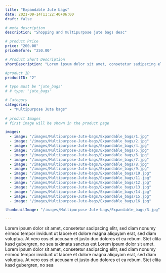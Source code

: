 ```yaml
---
title: "Expandable Jute bags"
date: 2021-09-14T11:22:40+06:00
draft: false

# meta description
description: "Shopping and multipurpose jute bags desc"

# product Price
price: "200.00"
priceBefore: "250.00"

# Product Short Description
shortDescription: "Lorem ipsum dolor sit amet, consetetur sadipscing elitr, sed diam nonumy eirmod tempor invidunt ut"

#product ID
productID: "2"

# type must be "jute_bags"
# # type: "jute_bags"

# Category
categories:
  - "Multipurpose Jute bags"
  
# product Images
# first image will be shown in the product page

images:
  - image: "/images/Multipurpose-Jute-bags/Expandable_bags/1.jpg"
  - image: "/images/Multipurpose-Jute-bags/Expandable_bags/2.jpg"
  - image: "/images/Multipurpose-Jute-bags/Expandable_bags/4.jpg"
  - image: "/images/Multipurpose-Jute-bags/Expandable_bags/5.jpg"
  - image: "/images/Multipurpose-Jute-bags/Expandable_bags/6.jpg"
  - image: "/images/Multipurpose-Jute-bags/Expandable_bags/7.jpg"
  - image: "/images/Multipurpose-Jute-bags/Expandable_bags/8.jpg"
  - image: "/images/Multipurpose-Jute-bags/Expandable_bags/9.jpg"
  - image: "/images/Multipurpose-Jute-bags/Expandable_bags/10.jpg"
  - image: "/images/Multipurpose-Jute-bags/Expandable_bags/11.jpg"
  - image: "/images/Multipurpose-Jute-bags/Expandable_bags/12.jpg"
  - image: "/images/Multipurpose-Jute-bags/Expandable_bags/13.jpg"
  - image: "/images/Multipurpose-Jute-bags/Expandable_bags/14.jpg"
  - image: "/images/Multipurpose-Jute-bags/Expandable_bags/15.jpg"
  - image: "/images/Multipurpose-Jute-bags/Expandable_bags/16.jpg"

thumbnailImage: "/images/Multipurpose-Jute-bags/Expandable_bags/3.jpg"

---
```


Lorem ipsum dolor sit amet, consetetur sadipscing elitr, sed diam nonumy eirmod tempor invidunt ut labore et dolore magna aliquyam erat, sed diam voluptua. At vero eos et accusam et justo duo dolores et ea rebum. Stet clita kasd gubergren, no sea takimata sanctus est Lorem ipsum dolor sit amet. Lorem ipsum dolor sit amet, consetetur sadipscing elitr, sed diam nonumy eirmod tempor invidunt ut labore et dolore magna aliquyam erat, sed diam voluptua. At vero eos et accusam et justo duo dolores et ea rebum. Stet clita kasd gubergren, no sea
